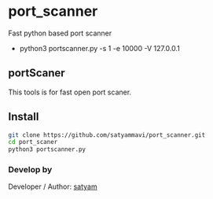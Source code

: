 # port_scanner
Fast python based port scanner
* python3 portscanner.py -s 1 -e 10000 -V 127.0.0.1
  
## portScaner
 
 This tools is for fast open port scaner.
 
## Install
```bash
git clone https://github.com/satyammavi/port_scanner.git
cd port_scaner
python3 portscanner.py
```
### Develop by

Developer / Author: [satyam](https://www.instagram.com/satyam.mavi/)
